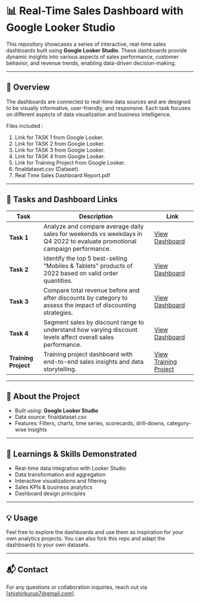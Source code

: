# 📊 Real-Time Sales Dashboard with Google Looker Studio

This repository showcases a series of interactive, real-time sales dashboards built using **Google Looker Studio**. These dashboards provide dynamic insights into various aspects of sales performance, customer behavior, and revenue trends, enabling data-driven decision-making.

---

## 🚀 Overview

The dashboards are connected to real-time data sources and are designed to be visually informative, user-friendly, and responsive. Each task focuses on different aspects of data visualization and business intelligence.

Files included :
1. Link for TASK 1 from Google Looker.  
2. Link for TASK 2 from Google Looker.  
3. Link for TASK 3 from Google Looker.  
4. Link for TASK 4 from Google Looker.  
5. Link for Training Project from Google Looker.  
6. finaldataset.csv (Dataset).  
7. Real Time Sales Dashboard Report.pdf  

---

## 📌 Tasks and Dashboard Links

| Task | Description | Link |
|------|-------------|------|
| **Task 1** | Analyze and compare average daily sales for weekends vs weekdays in Q4 2022 to evaluate promotional campaign performance. | [View Dashboard](https://lookerstudio.google.com/reporting/8d31f9f1-5fbe-46fe-b6d0-bd79bb9866eb) |
| **Task 2** | Identify the top 5 best-selling "Mobiles & Tablets" products of 2022 based on valid order quantities. | [View Dashboard](https://lookerstudio.google.com/reporting/83cea6d6-f8b7-4cb7-8307-843810725ec2) |
| **Task 3** | Compare total revenue before and after discounts by category to assess the impact of discounting strategies. | [View Dashboard](https://lookerstudio.google.com/reporting/2e630e9e-acfd-4f85-941f-4448c4964506) |
| **Task 4** | Segment sales by discount range to understand how varying discount levels affect overall sales performance. | [View Dashboard](https://lookerstudio.google.com/reporting/41e74412-8a6c-4341-b012-82b62a1ac956) |
| **Training Project** | Training project dashboard with end-to-end sales insights and data storytelling. | [View Training Project](https://lookerstudio.google.com/reporting/3bdfdf3b-f21c-4818-8dea-2ac3a9d5b681) |



---

## 📂 About the Project

- Built using: **Google Looker Studio**
- Data source: finaldataset.csv
- Features: Filters, charts, time series, scorecards, drill-downs, category-wise insights

---

## 🧠 Learnings & Skills Demonstrated

- Real-time data integration with Looker Studio
- Data transformation and aggregation
- Interactive visualizations and filtering
- Sales KPIs & business analytics
- Dashboard design principles

---

## 💡 Usage

Feel free to explore the dashboards and use them as inspiration for your own analytics projects. You can also fork this repo and adapt the dashboards to your own datasets.

---

## 📬 Contact

For any questions or collaboration inquiries, reach out via [shishirkurup7@gmail.com].


